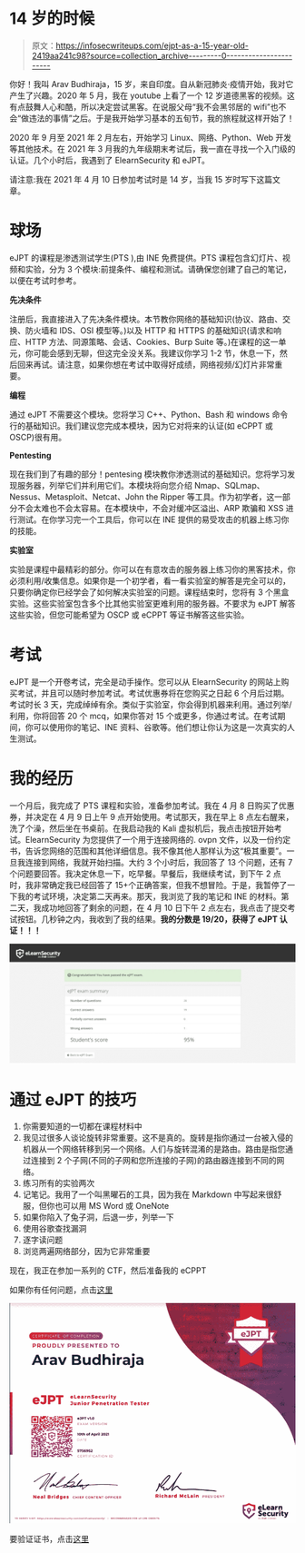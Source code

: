 # 14 岁的时候

> 原文：<https://infosecwriteups.com/ejpt-as-a-15-year-old-2419aa241c98?source=collection_archive---------0----------------------->

你好！我叫 Arav Budhiraja，15 岁，来自印度。自从新冠肺炎·疫情开始，我对它产生了兴趣。2020 年 5 月，我在 youtube 上看了一个 12 岁道德黑客的视频。这有点鼓舞人心和酷，所以决定尝试黑客。在说服父母“我不会黑邻居的 wifi”也不会“做违法的事情”之后。于是我开始学习基本的五旬节，我的旅程就这样开始了！

2020 年 9 月至 2021 年 2 月左右，开始学习 Linux、网络、Python、Web 开发等其他技术。在 2021 年 3 月我的九年级期末考试后，我一直在寻找一个入门级的认证。几个小时后，我遇到了 ElearnSecurity 和 eJPT。

请注意:我在 2021 年 4 月 10 日参加考试时是 14 岁，当我 15 岁时写下这篇文章。

# **球场**

eJPT 的课程是渗透测试学生(PTS ),由 INE 免费提供。PTS 课程包含幻灯片、视频和实验，分为 3 个模块:前提条件、编程和测试。请确保您创建了自己的笔记，以便在考试时参考。

**先决条件**

注册后，我直接进入了先决条件模块。本节教你网络的基础知识(协议、路由、交换、防火墙和 IDS、OSI 模型等。)以及 HTTP 和 HTTPS 的基础知识(请求和响应、HTTP 方法、同源策略、会话、Cookies、Burp Suite 等。)在课程的这一单元，你可能会感到无聊，但这完全没关系。我建议你学习 1-2 节，休息一下，然后回来再试。请注意，如果你想在考试中取得好成绩，网络视频/幻灯片非常重要。

**编程**

通过 eJPT 不需要这个模块。您将学习 C++、Python、Bash 和 windows 命令行的基础知识。我们建议您完成本模块，因为它对将来的认证(如 eCPPT 或 OSCP)很有用。

**Pentesting**

现在我们到了有趣的部分！pentesing 模块教你渗透测试的基础知识。您将学习发现服务器，列举它们并利用它们。本模块将向您介绍 Nmap、SQLmap、Nessus、Metasploit、Netcat、John the Ripper 等工具。作为初学者，这一部分不会太难也不会太容易。在本模块中，不会对缓冲区溢出、ARP 欺骗和 XSS 进行测试。在你学习完一个工具后，你可以在 INE 提供的易受攻击的机器上练习你的技能。

**实验室**

实验是课程中最精彩的部分。你可以在有意攻击的服务器上练习你的黑客技术，你必须利用/收集信息。如果你是一个初学者，看一看实验室的解答是完全可以的，只要你确定你已经学会了如何解决实验室的问题。课程结束时，您将有 3 个黑盒实验。这些实验室包含多个比其他实验室更难利用的服务器。不要求为 eJPT 解答这些实验，但您可能希望为 OSCP 或 eCPPT 等证书解答这些实验。

# 考试

eJPT 是一个开卷考试，完全是动手操作。您可以从 ElearnSecurity 的网站上购买考试，并且可以随时参加考试。考试优惠券将在您购买之日起 6 个月后过期。考试时长 3 天，完成绰绰有余。类似于实验室，你会得到机器来利用。通过列举/利用，你将回答 20 个 mcq，如果你答对 15 个或更多，你通过考试。在考试期间，你可以使用你的笔记、INE 资料、谷歌等。他们想让你认为这是一次真实的人生测试。

# **我的经历**

一个月后，我完成了 PTS 课程和实验，准备参加考试。我在 4 月 8 日购买了优惠券，并决定在 4 月 9 日上午 9 点开始使用。考试那天，我在早上 8 点左右醒来，洗了个澡，然后坐在书桌前。在我启动我的 Kali 虚拟机后，我点击按钮开始考试。ElearnSecurity 为您提供了一个用于连接网络的. ovpn 文件，以及一份约定书，告诉您网络的范围和其他详细信息。我不像其他人那样认为这“极其重要”。一旦我连接到网络，我就开始扫描。大约 3 个小时后，我回答了 13 个问题，还有 7 个问题要回答。我决定休息一下，吃早餐。早餐后，我继续考试，到下午 2 点时，我非常确定我已经回答了 15+个正确答案，但我不想冒险。于是，我暂停了一下我的考试环境，决定第二天再来。那天，我浏览了我的笔记和 INE 的材料。第二天，我成功地回答了剩余的问题，在 4 月 10 日下午 2 点左右，我点击了提交考试按钮。几秒钟之内，我收到了我的结果。**我的分数是 19/20，获得了 eJPT 认证！！！**

![](img/4cc129f91367af08e42b860dabf6c54d.png)

# 通过 eJPT 的技巧

1.  你需要知道的一切都在课程材料中
2.  我见过很多人谈论旋转非常重要。这不是真的。旋转是指你通过一台被入侵的机器从一个网络转移到另一个网络。人们与旋转混淆的是路由。路由是指您通过连接到 2 个子网(不同的子网和您所连接的子网)的路由器连接到不同的网络。
3.  练习所有的实验两次
4.  记笔记。我用了一个叫黑曜石的工具，因为我在 Markdown 中写起来很舒服，但你也可以用 MS Word 或 OneNote
5.  如果你陷入了兔子洞，后退一步，列举一下
6.  使用谷歌查找漏洞
7.  逐字读问题
8.  浏览两遍网络部分，因为它非常重要

现在，我正在参加一系列的 CTF，然后准备我的 eCPPT

如果你有任何问题，点击[这里](https://arav06.github.io/contact.html)

![](img/7fa3139ac836bfdac29a5c092dd49ef8.png)

要验证证书，点击[这里](https://elearnsecurity.com/verify-certificate/)